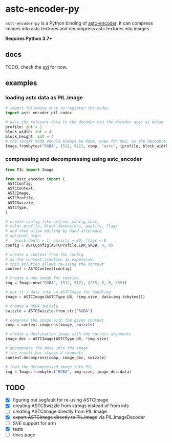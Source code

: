 # astc-encoder-py

``astc-encoder-py`` is a  Python binding of [astc-encoder](https://github.com/ARM-software/astc-encoder).
It can compress images into astc textures and decompress astc textures into images.

**Requires Python 3.7+**

## docs

TODO, check the [pyi](./astc_encoder/__init__.pyi) for now.

## examples

### loading astc data as PIL.Image

```py
# import following once to register the codec
import astc_encoder.pil_codec

# pass the relevant data to the decoder via the decoder args as below
profile: int = 1
block_width: int = 4
block_height: int = 4
# the target mode should always be RGBA, even for RGB, as the decompression always returns RGBA
Image.frombytes("RGBA", (512, 512), comp, "astc", (profile, block_width, block_height)).show()
```

### compressing and decompressing using astc_encoder
```py
from PIL import Image

from astc_encoder import (
 ASTCConfig,
 ASTCContext,
 ASTCImage,
 ASTCProfile,
 ASTCSwizzle,
 ASTCType,
)

# create config like astcenc_config_init,
# color profile, block dimensions, quality, flags
# and then allow editing by hand afterward
# optional args:
#   block depth = 1, quality = 60, flags = 0
config = ASTCConfig(ASTCProfile.LDR_SRGB, 4, 4)

# create a context from the config
# as the context creation is expensive,
# this solution allows re-using the context
context = ASTCContext(config)

# create a new image for testing
img = Image.new("RGBA", (512, 512), (255, 0, 0, 255))

# put it's data into an ASTCImage for handling 
image = ASTCImage(ASTCType.U8, *img.size, data=img.tobytes())

# create a RGBA swizzle
swizzle = ASTCSwizzle.from_str("RGBA")

# compress the image with the given context
comp = context.compress(image, swizzle)

# create a destination image with the correct arguments
image_dec = ASTCImage(ASTCType.U8, *img.size)

# decompress the data into the image
# the result has always 4 channels
context.decompress(comp, image_dec, swizzle)

# load the decompressed image into PIL
img = Image.frombytes("RGBA", img.size, image_dec.data)
```

## TODO
- [x] figuring out segfault for re-using ASTCImage
- [x] creating ASTCSwizzle from strings instead of from ints
- [ ] creating ASTCImage directly from PIL.Image
- [x] ~~export ASTCImage directly to PIL.Image~~ via PIL.ImageDecoder
- [ ] SVE support for arm
- [x] tests
- [ ] docs page
